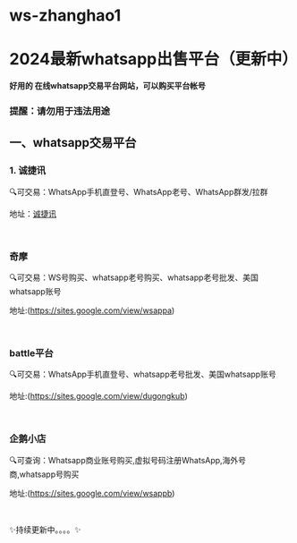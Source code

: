 # ws-zhanghao1

# 2024最新whatsapp出售平台（更新中）

**好用的 在线whatsapp交易平台网站，可以购买平台帐号**

### 提醒：请勿用于违法用途


## 一、whatsapp交易平台

### 1. 诚捷讯

🔍可交易：WhatsApp手机直登号、WhatsApp老号、WhatsApp群发/拉群

地址：[诚捷讯](https://xx9583.com/)

<br>

### 奇摩 

🔍可交易：WS号购买、whatsapp老号购买、whatsapp老号批发、美国whatsapp账号

地址:(https://sites.google.com/view/wsappa)

<br>


### battle平台

🔍可交易：WhatsApp手机直登号、whatsapp老号批发、美国whatsapp账号

地址:(https://sites.google.com/view/dugongkub)

<br>


### 企鹅小店

🔍可查询：Whatsapp商业账号购买,虚拟号码注册WhatsApp,海外号商,whatsapp号购买

地址:(https://sites.google.com/view/wsappb)

<br>

✨持续更新中。。。。✨
